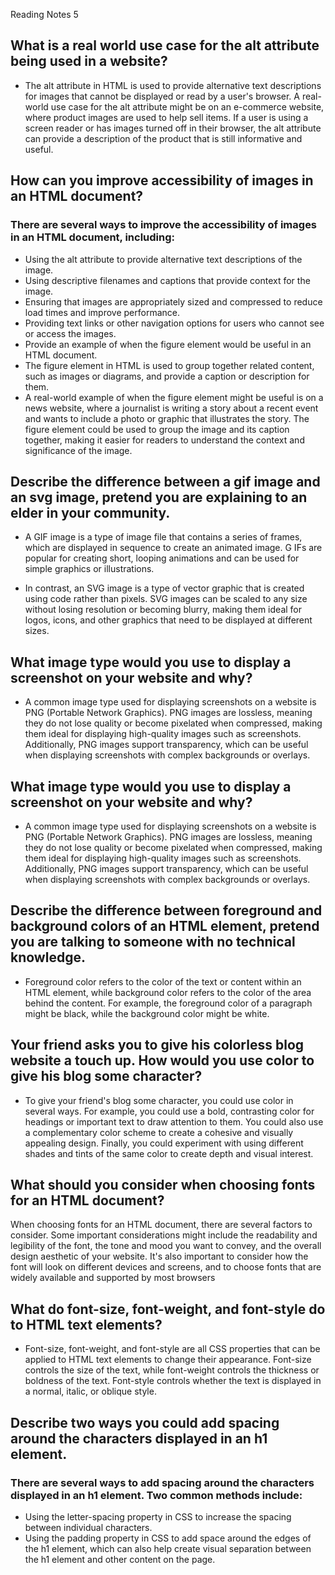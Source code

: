 Reading Notes 5

## What is a real world use case for the alt attribute being used in a website?
* The alt attribute in HTML is used to provide alternative text descriptions for images that cannot be displayed or read by a user's browser. 
A real-world use case for the alt attribute might be on an e-commerce website, where product images are used to help sell items. 
If a user is using a screen reader or has images turned off in their browser, the alt attribute can provide a description of the product that is still informative and useful.

## How can you improve accessibility of images in an HTML document?
### There are several ways to improve the accessibility of images in an HTML document, including:

* Using the alt attribute to provide alternative text descriptions of the image.
* Using descriptive filenames and captions that provide context for the image.
* Ensuring that images are appropriately sized and compressed to reduce load times and improve performance.
* Providing text links or other navigation options for users who cannot see or access the images.
* Provide an example of when the figure element would be useful in an HTML document.
* The figure element in HTML is used to group together related content, such as images or diagrams, and provide a caption or description for them. 
* A real-world example of when the figure element might be useful is on a news website, where a journalist is writing a story about a recent event and wants to include a photo or graphic that illustrates the story. 
The figure element could be used to group the image and its caption together, making it easier for readers to understand the context and significance of the image.

## Describe the difference between a gif image and an svg image, pretend you are explaining to an elder in your community.
* A GIF image is a type of image file that contains a series of frames, which are displayed in sequence to create an animated image. G
IFs are popular for creating short, looping animations and can be used for simple graphics or illustrations.

* In contrast, an SVG image is a type of vector graphic that is created using code rather than pixels. 
SVG images can be scaled to any size without losing resolution or becoming blurry, making them ideal for logos, icons, and other graphics that need to be displayed at different sizes.

## What image type would you use to display a screenshot on your website and why?
* A common image type used for displaying screenshots on a website is PNG (Portable Network Graphics). PNG images are lossless, meaning they do not lose quality or become pixelated when compressed, making them ideal for displaying high-quality images such as screenshots. 
Additionally, PNG images support transparency, which can be useful when displaying screenshots with complex backgrounds or overlays.

## What image type would you use to display a screenshot on your website and why?
* A common image type used for displaying screenshots on a website is PNG (Portable Network Graphics). PNG images are lossless, meaning they do not lose quality or become pixelated when compressed, making them ideal for displaying high-quality images such as screenshots. \
Additionally, PNG images support transparency, which can be useful when displaying screenshots with complex backgrounds or overlays.

## Describe the difference between foreground and background colors of an HTML element, pretend you are talking to someone with no technical knowledge.
* Foreground color refers to the color of the text or content within an HTML element, while background color refers to the color of the area behind the content. 
For example, the foreground color of a paragraph might be black, while the background color might be white.

## Your friend asks you to give his colorless blog website a touch up. How would you use color to give his blog some character?
* To give your friend's blog some character, you could use color in several ways. For example, you could use a bold, contrasting color for headings or important text to draw attention to them. You could also use a complementary color scheme to create a cohesive and visually appealing design. Finally, you could experiment with using different shades and tints of the same color to create depth and visual interest.
 
## What should you consider when choosing fonts for an HTML document?
When choosing fonts for an HTML document, there are several factors to consider. Some important considerations might include the readability and legibility of the font, the tone and mood you want to convey, and the overall design aesthetic of your website. It's also important to consider how the font will look on different devices and screens, and to choose fonts that are widely available and supported by most browsers 

## What do font-size, font-weight, and font-style do to HTML text elements?
* Font-size, font-weight, and font-style are all CSS properties that can be applied to HTML text elements to change their appearance. Font-size controls the size of the text, while font-weight controls the thickness or boldness of the text. Font-style controls whether the text is displayed in a normal, italic, or oblique style.

## Describe two ways you could add spacing around the characters displayed in an h1 element.
### There are several ways to add spacing around the characters displayed in an h1 element. Two common methods include:

* Using the letter-spacing property in CSS to increase the spacing between individual characters.
* Using the padding property in CSS to add space around the edges of the h1 element, which can also help create visual separation between the h1 element and other content on the page.
